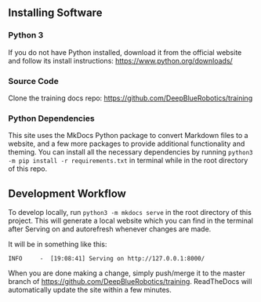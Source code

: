 ## Installing Software

### Python 3
If you do not have Python installed, download it from the official website and follow its install instructions: <https://www.python.org/downloads/>

### Source Code
Clone the training docs repo: <https://github.com/DeepBlueRobotics/training>

### Python Dependencies
This site uses the MkDocs Python package to convert Markdown files to a website, and a few more packages to provide additional functionality and theming. You can install all the necessary dependencies by running `python3 -m pip install -r requirements.txt` in terminal while in the root directory of this repo.

## Development Workflow
To develop locally, run `python3 -m mkdocs serve` in the root directory of this project. This will generate a local website which you can find in the terminal after Serving on and autorefresh whenever changes are made. 

It will be in something like this:

`INFO     -  [19:08:41] Serving on http://127.0.0.1:8000/`

When you are done making a change, simply push/merge it to the master branch of <https://github.com/DeepBlueRobotics/training>. ReadTheDocs will automatically update the site within a few minutes.


